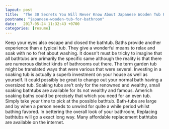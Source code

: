 ```yaml
---
layout: post
title:  "The 30 Secrets You Will Never Know About Japanese Wooden Tub For Bathroom"
postname: "japanese-wooden-tub-for-bathroom"
date:   2017-05-24 11:32:43 +0700
categories: [resume]
---
```

Keep your eyes also escape and closed the bathtub. Baths provide another experience than a typical tub. They give a wonderful means to relax and soak with no to fret about washing. It doesn't must be tricky to imagine that all bathtubs are primarily the specific same although the reality is that there are numerous distinct kinds of bathrooms out there. The term garden tub might be translated ways that were various that were several. Investing in a soaking tub is actually a superb investment on your house as well as yourself. It could possibly be great to change out your normal bath having a oversized tub. Soaking tubs are't only for the renowned and wealthy, small soaking bathtubs are available for its not wealthy and famous. Americh soaking baths could be precisely that which you need for an even tub. Simply take your time to pick at the possible bathtub. Bath-tubs are large and by when a person needs to unwind for quite a while period whilst bathing favored. In bettering the overall look of your bathroom, Replacing bathtubs will go a exact long way. Many affordable replacement bathtubs are available on the internet.
